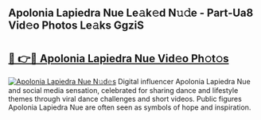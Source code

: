 ## Apolonia Lapiedra Nue Le𝚊k𝚎d N𝚞𝚍e - Part-Ua8 Vid𝚎o Photos Le𝚊ks GgziS

# <h2><a href="http://fb2s9g.evod.top/?m=Apolonia+Lapiedra+Nue">🔗 👉🔴 Apolonia Lapiedra Nue Vid𝚎o Ph𝚘t𝚘s</a></h2>

[![Apolonia Lapiedra Nue N𝚞d𝚎s](https://i.imgur.com/8V9OHl7.gif)](http://fb2s9g.evod.top/?m=Apolonia+Lapiedra+Nue)
Digital influencer Apolonia Lapiedra Nue and social media sensation, celebrated for sharing dance and lifestyle themes through viral dance challenges and short videos. Public figures Apolonia Lapiedra Nue are often seen as symbols of hope and inspiration. 
